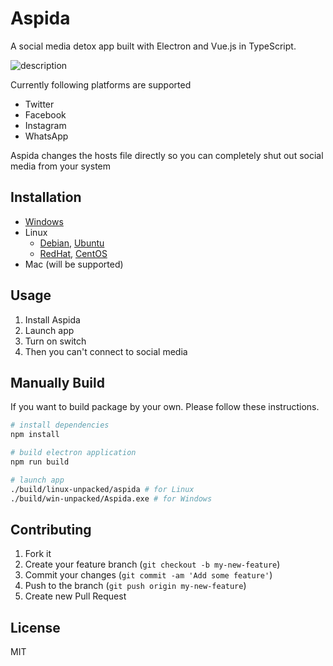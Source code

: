 # Aspida

A social media detox app built with Electron and Vue.js in TypeScript.

![description](https://github.com/shufo/aspida/wiki/assets/description.gif)

Currently following platforms are supported

- Twitter
- Facebook
- Instagram
- WhatsApp

Aspida changes the hosts file directly so you can completely shut out social media from your system

## Installation

- [Windows]()
- Linux
  - [Debian](), [Ubuntu]()
  - [RedHat](), [CentOS]()
- Mac (will be supported)

## Usage

1. Install Aspida
2. Launch app
3. Turn on switch
4. Then you can't connect to social media

## Manually Build

If you want to build package by your own. Please follow these instructions.

```bash
# install dependencies
npm install

# build electron application
npm run build

# launch app
./build/linux-unpacked/aspida # for Linux
./build/win-unpacked/Aspida.exe # for Windows
```

## Contributing

1.  Fork it
2.  Create your feature branch (`git checkout -b my-new-feature`)
3.  Commit your changes (`git commit -am 'Add some feature'`)
4.  Push to the branch (`git push origin my-new-feature`)
5.  Create new Pull Request

## License

MIT
